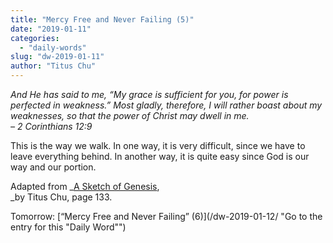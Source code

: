 ```yaml
---
title: "Mercy Free and Never Failing (5)"
date: "2019-01-11"
categories: 
  - "daily-words"
slug: "dw-2019-01-11"
author: "Titus Chu"
---
```


_And He has said to me, “My grace is sufficient for you, for power is perfected in weakness.” Most gladly, therefore, I will rather boast about my weaknesses, so that the power of Christ may dwell in me._  
_– 2 Corinthians 12:9_

This is the way we walk. In one way, it is very difficult, since we have to leave everything behind. In another way, it is quite easy since God is our way and our portion. 

Adapted from _[A Sketch of Genesis](/book-gen-sketch "Go to the listing for this book"),  
_by Titus Chu, page 133.

Tomorrow: [“Mercy Free and Never Failing” (6)](/dw-2019-01-12/ "Go to the entry for this "Daily Word"")
